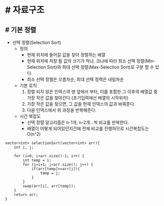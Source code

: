 # # 자료구조

## # 기본 정렬

* 선택 정렬(Selection Sort)
	* 정의
		* 현재 위치에 들어갈 값을 찾아 정렬하는 배열
		* 현재 위치에 저장 될 값의 크기가 작냐, 크냐에 따라 최소 선택 정렬(Min-Selection Sort)와 최대 선택 정렬(Max-Selection Sort)로 구분 할 수 있다.
		* 최소 선택 정렬은 오름차순, 최대 선택 정력은 내림차순
	* 기본 로직
		1. 정렬 되지 않은 인덱스의 맨 앞에서 부터, 이를 포함한 그 이후의 배열값 중 가장 작은 값을 찾아간다.(초기입력에선 배열의 시작위치)
		2. 가장 작은 값을 찾으면, 그 값을 현재 인덱스의 값과 바꿔준다.
		3. 다음 인덱스에서 위 과정을 반복해준다.
	* 시간 복잡도
		* 선택 정렬 알고리즘은 n-1개, n-2개...씩 비교를 반복한다.
		* 배열이 어떻게 되어있던지간에 전체 비교를 진행하므로 시간복잡도는 O(n^2)

```
vector<int> selectionSort(vector<int> arr){
    int i, j;
    
    for (i=0; i<arr.size()-1; i++) {
        int temp = i;
        for (j=i+1; j<arr.size(); j++) {
            if(arr[temp]>=arr[j]){
                temp = j;
            }
        }
        swap(arr[i], arr[temp]);
    }
    return arr;
}
```